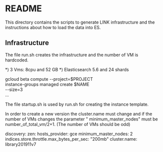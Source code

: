 # README

This directory contains the scripts to generate LINK infrastructure and the instructions about how to load the data into ES.


## Infrastructure 

The file run.sh creates the infrastructure and the number of VM is hardcoded.

*) 3 Vms: 8cpu and 52 GB
*) Elasticsearch 5.6 and 24 shards

gcloud beta compute --project=$PROJECT \
  instance-groups managed create $NAME \
    --size=3 \
    ...
    
The file startup.sh is used by run.sh for creating the instance template.

In order to create a new version the cluster.name must change and if the number of VMs changes the parameter " minimum_master_nodes" must be number_of_total_vm/2+1. (The number of VMs should be odd)

discovery:
  zen:
    hosts_provider: gce
    minimum_master_nodes: 2
indices.store.throttle.max_bytes_per_sec: "200mb"
cluster.name: library201911v7
